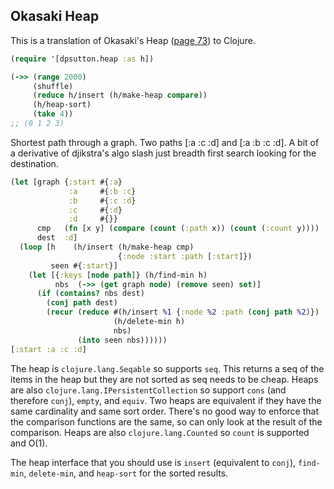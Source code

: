 ## Okasaki Heap

This is a translation of Okasaki's Heap ([page 73](https://www.cs.cmu.edu/~rwh/theses/okasaki.pdf)) to Clojure.

```clojure
(require '[dpsutton.heap :as h])

(->> (range 2000)
     (shuffle)
     (reduce h/insert (h/make-heap compare))
     (h/heap-sort)
     (take 4))
;; (0 1 2 3)
```

Shortest path through a graph. Two paths [:a :c :d] and [:a :b :c :d]. A bit of a derivative of djikstra's algo slash just breadth first search looking for the destination.
```clojure
(let [graph {:start #{:a}
             :a     #{:b :c}
             :b     #{:c :d}
             :c     #{:d}
             :d     #{}}
      cmp   (fn [x y] (compare (count (:path x)) (count (:count y))))
      dest  :d]
  (loop [h    (h/insert (h/make-heap cmp)
                        {:node :start :path [:start]})
         seen #{:start}]
    (let [{:keys [node path]} (h/find-min h)
          nbs  (->> (get graph node) (remove seen) set)]
      (if (contains? nbs dest)
        (conj path dest)
        (recur (reduce #(h/insert %1 {:node %2 :path (conj path %2)})
                       (h/delete-min h)
                       nbs)
               (into seen nbs))))))
[:start :a :c :d]
```

The heap is `clojure.lang.Seqable` so supports `seq`. This returns a seq of the items in the heap but they are not sorted as seq needs to be cheap. Heaps are also `clojure.lang.IPersistentCollection` so support `cons` (and therefore `conj`), `empty`, and `equiv`. Two heaps are equivalent if they have the same cardinality and same sort order. There's no good way to enforce that the comparison functions are the same, so can only look at the result of the comparison. Heaps are also `clojure.lang.Counted` so `count` is supported and O(1).

The heap interface that you should use is `insert` (equivalent to `conj`), `find-min`, `delete-min`, and `heap-sort` for the sorted results.
